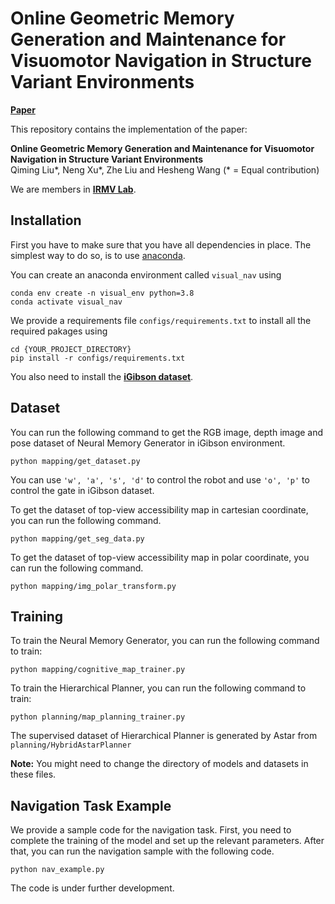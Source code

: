 # Online Geometric Memory Generation and Maintenance for Visuomotor Navigation in Structure Variant Environments


[**Paper**](https://ieeexplore.ieee.org/document/10387237) 

This repository contains the implementation of the paper:

**Online Geometric Memory Generation and Maintenance for Visuomotor Navigation in Structure Variant Environments**  
Qiming Liu*, Neng Xu*, Zhe Liu and Hesheng Wang (* = Equal contribution)  

We are members in [**IRMV Lab**](https://irmv.sjtu.edu.cn/).

## Installation
First you have to make sure that you have all dependencies in place.
The simplest way to do so, is to use [anaconda](https://www.anaconda.com/). 

You can create an anaconda environment called `visual_nav` using
```
conda env create -n visual_env python=3.8
conda activate visual_nav
```

We provide a requirements file `configs/requirements.txt` to install all the required pakages using
```
cd {YOUR_PROJECT_DIRECTORY}
pip install -r configs/requirements.txt
```

You also need to install the [**iGibson dataset**](https://svl.stanford.edu/igibson/).

## Dataset
You can run the following command to get the RGB image, depth image and pose dataset of Neural Memory Generator in iGibson environment.
```
python mapping/get_dataset.py
```
You can use `'w', 'a', 's', 'd'` to control the robot and use `'o', 'p'` to control the gate in iGibson dataset.

To get the dataset of top-view accessibility map in cartesian coordinate, you can run the following command.
```
python mapping/get_seg_data.py
```

To get the dataset of top-view accessibility map in polar coordinate, you can run the following command.
```
python mapping/img_polar_transform.py
```

## Training
To train the Neural Memory Generator, 
you can run the following command to train:
```
python mapping/cognitive_map_trainer.py
```

To train the Hierarchical Planner, 
you can run the following command to train:
```
python planning/map_planning_trainer.py
```
The supervised dataset of Hierarchical Planner is generated by Astar from `planning/HybridAstarPlanner`

**Note:** You might need to change the directory of models and datasets in these files.

## Navigation Task Example
We provide a sample code for the navigation task. 
First, you need to complete the training of the model and set up the relevant parameters. 
After that, you can run the navigation sample with the following code.
```
python nav_example.py
```

The code is under further development.
